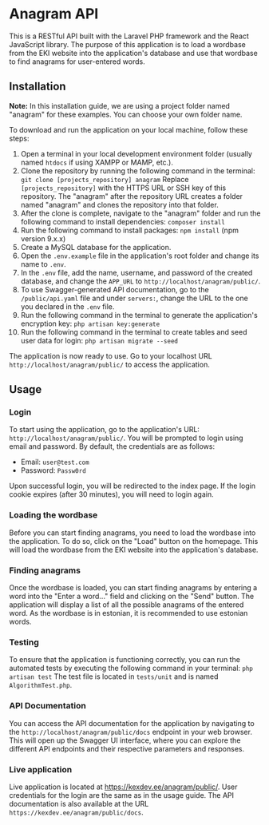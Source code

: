 # Anagram API

This is a RESTful API built with the Laravel PHP framework and the React JavaScript library. The purpose of this application is to load a wordbase from the EKI website into the application's database and use that wordbase to find anagrams for user-entered words.

## Installation

**Note:** In this installation guide, we are using a project folder named "anagram" for these examples. You can choose your own folder name.

To download and run the application on your local machine, follow these steps:

1. Open a terminal in your local development environment folder (usually named `htdocs` if using XAMPP or MAMP, etc.).
2. Clone the repository by running the following command in the terminal: 
`git clone [projects_repository] anagram`
Replace `[projects_repository]` with the HTTPS URL or SSH key of this repository. The "anagram" after the repository URL creates a folder named "anagram" and clones the repository into that folder.
3. After the clone is complete, navigate to the "anagram" folder and run the following command to install dependencies:
`composer install`
4. Run the following command to install packages:
`npm install` (npm version 9.x.x)
5. Create a MySQL database for the application.
6. Open the `.env.example` file in the application's root folder and change its name to `.env`.
7. In the `.env` file, add the name, username, and password of the created database, and change the `APP_URL` to `http://localhost/anagram/public/`.
8. To use Swagger-generated API documentation, go to the `/public/api.yaml` file and under `servers:`, change the URL to the one you declared in the `.env` file.
9. Run the following command in the terminal to generate the application's encryption key:
`php artisan key:generate`
10. Run the following command in the terminal to create tables and seed user data for login:
`php artisan migrate --seed`

The application is now ready to use. Go to your localhost URL `http://localhost/anagram/public/` to access the application.

## Usage

### Login

To start using the application, go to the application's URL: `http://localhost/anagram/public/`. You will be prompted to login using email and password. By default, the credentials are as follows:
- Email: `user@test.com`
- Password: `Passw0rd`

Upon successful login, you will be redirected to the index page. If the login cookie expires (after 30 minutes), you will need to login again.

### Loading the wordbase

Before you can start finding anagrams, you need to load the wordbase into the application. To do so, click on the "Load" button on the homepage. This will load the wordbase from the EKI website into the application's database.

### Finding anagrams

Once the wordbase is loaded, you can start finding anagrams by entering a word into the "Enter a word..." field and clicking on the "Send" button. The application will display a list of all the possible anagrams of the entered word. As the wordbase is in estonian, it is recommended to use estonian words.

### Testing

To ensure that the application is functioning correctly, you can run the automated tests by executing the following command in your terminal:
`php artisan test`
The test file is located in `tests/unit` and is named `AlgorithmTest.php`.

### API Documentation

You can access the API documentation for the application by navigating to the `http://localhost/anagram/public/docs` endpoint in your web browser. This will open up the Swagger UI interface, where you can explore the different API endpoints and their respective parameters and responses.

### Live application

Live application is located at https://kexdev.ee/anagram/public/. User credentials for the login are the same as in the usage guide. The API documentation is also available at the URL `https://kexdev.ee/anagram/public/docs`.
